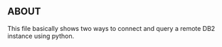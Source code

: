 ## ABOUT
This file basically shows two ways to connect and query a remote DB2 instance using python. 
